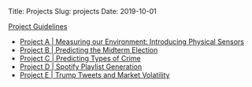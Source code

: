 Title: Projects
Slug: projects
Date: 2019-10-01

<style>
pre {
  background-color: #F5F5F5;
  display: block;
  font-family: monospace;
  font-size: 14px;
  white-space: pre;
  border-color: #999999;
  border-width: 1px;
  border-style: solid;
  border-radius: 6px;
  margin: 1em 0;
  padding: 5px;
  white-space: pre-wrap;
}
.containerMain {
    display: flex;
    width: 100%;
    height: 300px;
}
</style>

[Project Guidelines]({attach}../projects/ProjectGuidelines.pdf)


- [Project A | Measuring our Environment: Introducing Physical Sensors]({attach}../projects/cs109a_Measuring_Environment.pdf)
- [Project B | Predicting the Midterm Election]({attach}../projects/MidtermElections.pdf)
- [Project C | Predicting Types of Crime]({attach}../projects/Predicting_Types_of_Crime.pdf)
- [Project D | Spotify Playlist Generation]({attach}../projects/Spotify.pdf)
- [Project E | Trump Tweets and Market Volatility]({attach}../projects/Trump_Tweets.pdf)

